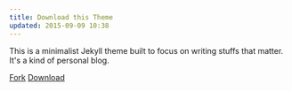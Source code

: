```yaml
---
title: Download this Theme
updated: 2015-09-09 10:38
---
```


This is a minimalist Jekyll theme built to focus on writing stuffs that matter. It's a kind of personal blog.

<a class="github-button" href="https://github.com/heiswayi/the-plain/fork" data-icon="octicon-repo-forked" data-style="mega" data-count-href="/heiswayi/the-plain/network" data-count-api="/repos/heiswayi/the-plain#forks_count" data-count-aria-label="# forks on GitHub" aria-label="Fork heiswayi/the-plain on GitHub">Fork</a> <a class="github-button" href="https://github.com/heiswayi/the-plain/archive/master.zip" data-icon="octicon-cloud-download" data-style="mega" aria-label="Download heiswayi/the-plain on GitHub">Download</a>

<script async defer id="github-bjs" src="https://buttons.github.io/buttons.js"></script>
